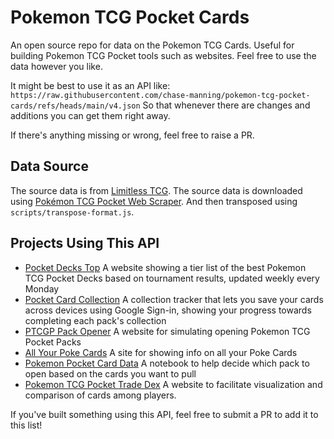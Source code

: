 # Pokemon TCG Pocket Cards

An open source repo for data on the Pokemon TCG Cards.
Useful for building Pokemon TCG Pocket tools such as websites.
Feel free to use the data however you like.

It might be best to use it as an API like:
`https://raw.githubusercontent.com/chase-manning/pokemon-tcg-pocket-cards/refs/heads/main/v4.json`
So that whenever there are changes and additions you can get them right away.

If there's anything missing or wrong, feel free to raise a PR.

## Data Source

The source data is from [Limitless TCG](https://pocket.limitlesstcg.com/cards).
The source data is downloaded using [Pokémon TCG Pocket Web Scraper](https://github.com/LucachuTW/CARDS-PokemonPocket-scrapper).
And then transposed using `scripts/transpose-format.js`.

## Projects Using This API

- [Pocket Decks Top](https://pocketdecks.top/) A website showing a tier list of the best Pokemon TCG Pocket Decks based on tournament results, updated weekly every Monday
- [Pocket Card Collection](https://github.com/rhuangabrielsantos/pokemon-tcg-pocket-cards) A collection tracker that lets you save your cards across devices using Google Sign-in, showing your progress towards completing each pack's collection
- [PTCGP Pack Opener](https://github.com/rohannishant/ptcgp-pack-opener) A website for simulating opening Pokemon TCG Pocket Packs
- [All Your Poke Cards](https://github.com/manelbrioude/allyourpokecards) A site for showing info on all your Poke Cards
- [Pokemon Pocket Card Data](https://github.com/nathanrboyer/PokemonPocketCardData) A notebook to help decide which pack to open based on the cards you want to pull
- [Pokemon TCG Pocket Trade Dex](https://github.com/bitmaybewise/pokemon-tcg-pocket-tradedex) A website to facilitate visualization and comparison of cards among players.

If you've built something using this API, feel free to submit a PR to add it to this list!
